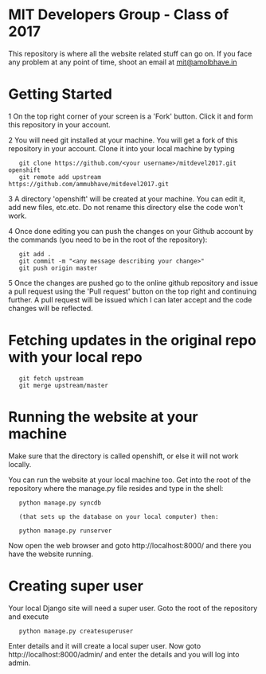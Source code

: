 MIT Developers Group - Class of 2017 
============

This repository is where all the website related stuff can go on.
If you face any problem at any point of time, shoot an email at mit@amolbhave.in

Getting Started
============

1 On the top right corner of your screen is a 'Fork' button. Click it and form this repository in your account.

2 You will need git installed at your machine. You will get a fork of this repository in your account. Clone it into your local machine by typing
     
       
       git clone https://github.com/<your username>/mitdevel2017.git openshift
       git remote add upstream https://github.com/ammubhave/mitdevel2017.git


3 A directory 'openshift' will be created at your machine. You can edit it, add new files, etc.etc. Do not rename this directory else the code won't work.

4 Once done editing you can push the changes on your Github account by the commands (you need to be in the root of the repository):


       git add .
       git commit -m "<any message describing your change>"
       git push origin master
     
     
5 Once the changes are pushed go to the online github repository and issue a pull request using the 'Pull request' button on the top right and continuing further. A pull request will be issued which I can later accept and the code changes will be reflected.

Fetching updates in the original repo with your local repo
=============

       git fetch upstream
       git merge upstream/master

Running the website at your machine
=============

Make sure that the directory is called openshift, or else it will not work locally.

You can run the website at your local machine too. Get into the root of the repository where the manage.py file resides and type in the shell:

	   python manage.py syncdb

	   (that sets up the database on your local computer) then:

       python manage.py runserver
       
Now open the web browser and goto http://localhost:8000/ and there you have the website running.

Creating super user
=============
Your local Django site will need a super user. Goto the root of the repository and execute

       python manage.py createsuperuser
       
Enter details and it will create a local super user.
Now goto http://localhost:8000/admin/ and enter the details and you will log into admin.
